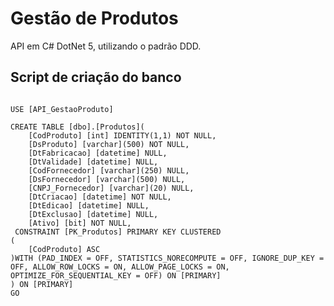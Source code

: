 # Gestão de Produtos
API em C# DotNet 5, utilizando o padrão DDD.

## Script de criação do banco

```CREATE DATABASE [API_GestaoProduto]

USE [API_GestaoProduto]

CREATE TABLE [dbo].[Produtos](
	[CodProduto] [int] IDENTITY(1,1) NOT NULL,
	[DsProduto] [varchar](500) NOT NULL,
	[DtFabricacao] [datetime] NULL,
	[DtValidade] [datetime] NULL,
	[CodFornecedor] [varchar](250) NULL,
	[DsFornecedor] [varchar](500) NULL,
	[CNPJ_Fornecedor] [varchar](20) NULL,
	[DtCriacao] [datetime] NOT NULL,
	[DtEdicao] [datetime] NULL,
	[DtExclusao] [datetime] NULL,
	[Ativo] [bit] NOT NULL,
 CONSTRAINT [PK_Produtos] PRIMARY KEY CLUSTERED 
(
	[CodProduto] ASC
)WITH (PAD_INDEX = OFF, STATISTICS_NORECOMPUTE = OFF, IGNORE_DUP_KEY = OFF, ALLOW_ROW_LOCKS = ON, ALLOW_PAGE_LOCKS = ON, OPTIMIZE_FOR_SEQUENTIAL_KEY = OFF) ON [PRIMARY]
) ON [PRIMARY]
GO
```